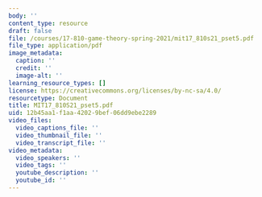 ```yaml
---
body: ''
content_type: resource
draft: false
file: /courses/17-810-game-theory-spring-2021/mit17_810s21_pset5.pdf
file_type: application/pdf
image_metadata:
  caption: ''
  credit: ''
  image-alt: ''
learning_resource_types: []
license: https://creativecommons.org/licenses/by-nc-sa/4.0/
resourcetype: Document
title: MIT17_810S21_pset5.pdf
uid: 12b45aa1-f1aa-4202-9bef-06dd9ebe2289
video_files:
  video_captions_file: ''
  video_thumbnail_file: ''
  video_transcript_file: ''
video_metadata:
  video_speakers: ''
  video_tags: ''
  youtube_description: ''
  youtube_id: ''
---
```

